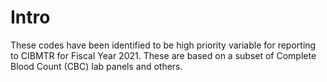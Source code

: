 # Intro
These codes have been identified to be high priority variable for reporting to CIBMTR for 
Fiscal Year 2021. These are based on a subset of Complete Blood Count (CBC) lab panels and others.
